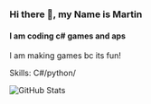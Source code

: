 ### Hi there 👋, my Name is Martin
#### I am coding c# games and aps


I am making games bc its fun!

Skills: C#/python/

![GitHub Stats](https://github-readme-stats.vercel.app/api?username=ghostpengu&theme=dark)




